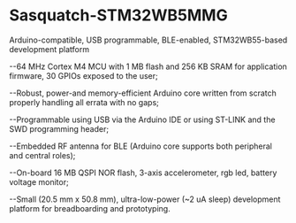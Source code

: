 # Sasquatch-STM32WB5MMG
Arduino-compatible, USB programmable, BLE-enabled, STM32WB55-based development platform

--64 MHz Cortex M4 MCU with 1 MB flash and 256 KB SRAM for application firmware, 30 GPIOs exposed to the user;

--Robust, power-and memory-efficient Arduino core written from scratch properly handling all errata with no gaps;

--Programmable using USB via the Arduino IDE or using ST-LINK and the SWD programming header;

--Embedded RF antenna for BLE (Arduino core supports both peripheral and central roles);

--On-board 16 MB QSPI NOR flash, 3-axis accelerometer, rgb led, battery voltage monitor;

--Small (20.5 mm x 50.8 mm), ultra-low-power (~2 uA sleep) development platform for breadboarding and prototyping.
